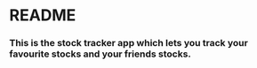 # README

### This is the stock tracker app which lets you track your favourite stocks and your friends stocks.

